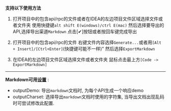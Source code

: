 
**支持以下使用方法**

1. 打开项目中的包含api/rpc的文件或者在IDEA的左边项目文件区域选择文件或者文件夹
    使用快捷键`alt shift E(windows)/ctrl E(mac)`
    然后选择要导出的API,选择导出渠道`Markdown`
    点击[✔]按钮或者按回车键完成导出
    
2. 打开项目中的包含api/rpc的文件
    右键文件内容选择`Generate...`或者用`[Alt + Insert]/[Ctrl+Enter]`(快捷键可能不一样)"
    然后选择`ExportMarkdown`

3. 在IDEA的左边项目文件区域选择文件或者文件夹
    鼠标点击最上方`[Code -> ExportMarkdown]`

---

**Markdown可用[设置](/setting/ide-setting.html)** :

 - outputDemo: 导出`markdown`文档时, 为每个API生成一个响应demo
 - outputCharset: 选择导出`markdown`文档时使用的字符集, 当导出文档出现乱码时可尝试修改此配置.

